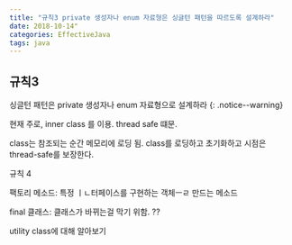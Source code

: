 ```yaml
---
title: "규칙3 private 생성자나 enum 자료형은 싱글턴 패턴을 따르도록 설계하라"
date: 2018-10-14"
categories: EffectiveJava
tags: java
---
```


## 규칙3
싱글턴 패턴은 private 생성자나 enum 자료형으로 설계하라
{: .notice--warning}

현재 주로, inner class 를 이용. thread safe 떄문.

class는 참조되는 순간 메모리에 로딩 됨.
class를 로딩하고 초기화하고 시점은 thread-safe를 보장한다.

규칙 4

팩토리 메소드: 특정 ㅣㄴ터페이스를 구현하는 객체ㅡㄹ 만드는 메소드

final 클래스: 클래스가 바뀌는걸 막기 위함. ??

utility class에 대해 알아보기

